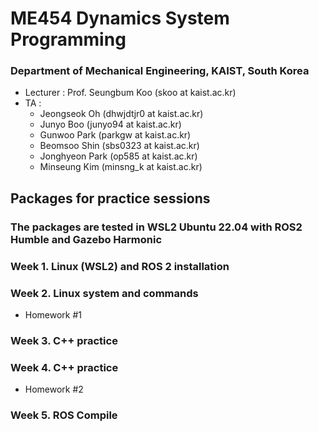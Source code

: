 # ME454 Dynamics System Programming
### Department of Mechanical Engineering, KAIST, South Korea  
- Lecturer : Prof. Seungbum Koo (skoo at kaist.ac.kr)  
- TA :
  - Jeongseok Oh (dhwjdtjr0 at kaist.ac.kr)
  - Junyo Boo (junyo94 at kaist.ac.kr)
  - Gunwoo Park (parkgw at kaist.ac.kr)
  - Beomsoo Shin (sbs0323 at kaist.ac.kr)
  - Jonghyeon Park (op585 at kaist.ac.kr)
  - Minseung Kim (minsng_k at kaist.ac.kr)
  
## Packages for practice sessions
### The packages are tested in WSL2 Ubuntu 22.04 with ROS2 Humble and Gazebo Harmonic

### Week 1. Linux (WSL2) and ROS 2 installation

### Week 2. Linux system and commands
- Homework #1  

### Week 3. C++ practice

### Week 4. C++ practice
- Homework #2

### Week 5. ROS Compile
